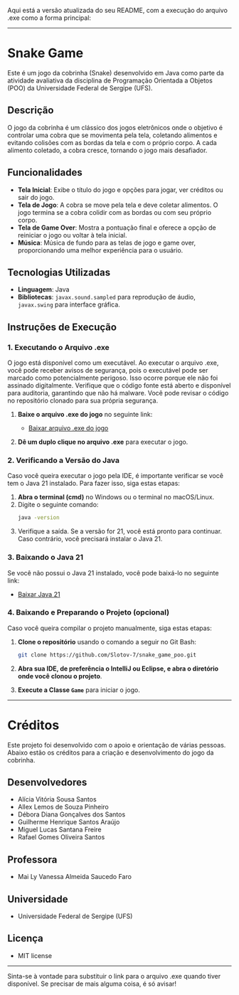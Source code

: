 Aqui está a versão atualizada do seu README, com a execução do arquivo .exe como a forma principal:

---

# Snake Game

Este é um jogo da cobrinha (Snake) desenvolvido em Java como parte da atividade avaliativa da disciplina de Programação Orientada a Objetos (POO) da Universidade Federal de Sergipe (UFS).

## Descrição

O jogo da cobrinha é um clássico dos jogos eletrônicos onde o objetivo é controlar uma cobra que se movimenta pela tela, coletando alimentos e evitando colisões com as bordas da tela e com o próprio corpo. A cada alimento coletado, a cobra cresce, tornando o jogo mais desafiador.

## Funcionalidades

- **Tela Inicial**: Exibe o título do jogo e opções para jogar, ver créditos ou sair do jogo.
- **Tela de Jogo**: A cobra se move pela tela e deve coletar alimentos. O jogo termina se a cobra colidir com as bordas ou com seu próprio corpo.
- **Tela de Game Over**: Mostra a pontuação final e oferece a opção de reiniciar o jogo ou voltar à tela inicial.
- **Música**: Música de fundo para as telas de jogo e game over, proporcionando uma melhor experiência para o usuário.

## Tecnologias Utilizadas

- **Linguagem**: Java
- **Bibliotecas**: `javax.sound.sampled` para reprodução de áudio, `javax.swing` para interface gráfica.

## Instruções de Execução

### 1. **Executando o Arquivo .exe**


O jogo está disponível como um executável. Ao executar o arquivo .exe, você pode receber avisos de segurança, pois o executável pode ser marcado como potencialmente perigoso. Isso ocorre porque ele não foi assinado digitalmente.
Verifique que o código fonte está aberto e disponível para auditoria, garantindo que não há malware. Você pode revisar o código no repositório clonado para sua própria segurança.

1. **Baixe o arquivo .exe do jogo** no seguinte link:
   
   - [Baixar arquivo .exe do jogo](https://encurtador.com.br/caKzo)

2. **Dê um duplo clique no arquivo .exe** para executar o jogo.

### 2. **Verificando a Versão do Java**

Caso você queira executar o jogo pela IDE, é importante verificar se você tem o Java 21 instalado. Para fazer isso, siga estas etapas:

1. **Abra o terminal (cmd)** no Windows ou o terminal no macOS/Linux.
2. Digite o seguinte comando:
   ```bash
   java -version
   ```
3. Verifique a saída. Se a versão for 21, você está pronto para continuar. Caso contrário, você precisará instalar o Java 21.

### 3. **Baixando o Java 21**

Se você não possui o Java 21 instalado, você pode baixá-lo no seguinte link:

- [Baixar Java 21](https://www.oracle.com/java/technologies/javase/jdk21-archive-downloads.html)

### 4. **Baixando e Preparando o Projeto (opcional)**

Caso você queira compilar o projeto manualmente, siga estas etapas:

1. **Clone o repositório** usando o comando a seguir no Git Bash:
   ```bash
   git clone https://github.com/Slotov-7/snake_game_poo.git
   ```

2. **Abra sua IDE, de preferência o IntelliJ ou Eclipse, e abra o diretório onde você clonou o projeto**.

3. **Execute a Classe `Game`** para iniciar o jogo.

---

# Créditos

Este projeto foi desenvolvido com o apoio e orientação de várias pessoas. Abaixo estão os créditos para a criação e desenvolvimento do jogo da cobrinha.

## Desenvolvedores

- Alícia Vitória Sousa Santos
- Allex Lemos de Souza Pinheiro
- Débora Diana Gonçalves dos Santos
- Guilherme Henrique Santos Araújo
- Miguel Lucas Santana Freire
- Rafael Gomes Oliveira Santos

## Professora

- Mai Ly Vanessa Almeida Saucedo Faro

## Universidade

- Universidade Federal de Sergipe (UFS)

## Licença

- MIT license

---

Sinta-se à vontade para substituir o link para o arquivo .exe quando tiver disponível. Se precisar de mais alguma coisa, é só avisar!
